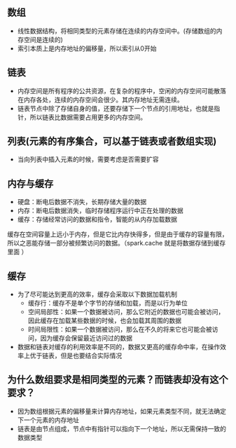 ## 数组
- 线性数据结构，将相同类型的元素存储在连续的内存空间中。(存储数组的内存空间是连续的)
- 索引本质上是内存地址的偏移量，所以索引从0开始

## 链表
- 内存空间是所有程序的公共资源，在复杂的程序中，空闲的内存空间可能散落在内存各处，连续的内存空间会很少。其内存地址无需连续。
- 链表节点中除了存储自身的值，还要存储下一个节点的引用地址，也就是指针，所以链表比数据需要占用更多的内存空间。

## 列表(元素的有序集合，可以基于链表或者数组实现)
- 当向列表中插入元素的时候，需要考虑是否需要扩容


## 内存与缓存
- 硬盘：断电后数据不消失，长期存储大量的数据
- 内存：断电后数据消失，临时存储程序运行中正在处理的数据
- 缓存：存储经常访问的数据和指令，智能的从内存加载数据

缓存在空间容量上远小于内存，但是它比内存快得多，但是由于缓存的容量有限，所以之恶能存储一部分被频繁访问的数据。（spark.cache 就是将数据存储到缓存里面 ）

## 缓存
- 为了尽可能达到更高的效率，缓存会采取以下数据加载机制
    - 缓存行：缓存不是单个字节的存储和加载，而是以行为单位
    - 空间局部性：如果一个数据被访问，那么它附近的数据也可能会被访问，因此缓存在加载某些数据的时候，也会加载其周围的数据
    - 时间局限性：如果一个数据被访问，那么在不久的将来它也可能会被访问，因为缓存会保留最近访问过的数据
- 数据和链表对缓存的利用效率是不同的，数据又更高的缓存命中率，在操作效率上优于链表，但是也要结合实际情况


## 为什么数组要求是相同类型的元素？而链表却没有这个要求？
- 因为数组根据元素的偏移量来计算内存地址，如果元素类型不同，就无法确定下一个元素的内存地址
- 链表是由节点组成，节点中有指针可以指向下一个地址，所以无需保持一致的数据类型

